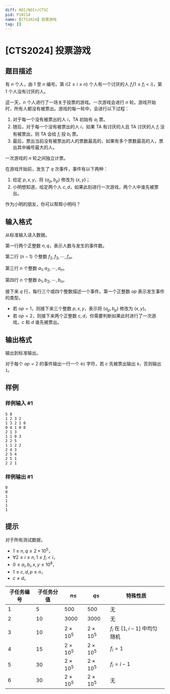 ```yaml
---
diff: NOI/NOI+/CTSC
pid: P10214
name: [CTS2024] 投票游戏
tag: []
---
```

# [CTS2024] 投票游戏
## 题目描述

有 $n$ 个人，由 $1$ 至 $n$ 编号。第 $i (2 \le i \le n)$ 个人有一个讨厌的人 $f_i (1 \leq f_i < i)$，第 $1$ 个人没有讨厌的人。

这一天，$n$ 个人进行了一场关于投票的游戏。一次游戏会进行 $n$ 轮。游戏开始时，所有人都没有被票出。游戏的每一轮中，会进行以下过程：

1. 对于每一个没有被票出的人 $i$，TA 初始有 $a_i$ 票。
2. 随后，对于每一个没有被票出的人 $i$，如果 TA 有讨厌的人且 TA 讨厌的人 $f_i$ 没有被票出，则 TA 会给 $f_i$ 投 $b_i$ 票。
3. 最后，票出当前没有被票出的人的票数最高的，如果有多个票数最高的人，票出其中编号最大的人。

一次游戏的 $n$ 轮之间独立计票。

在游戏开始前，发生了 $q$ 次事件，事件有以下两种：

1. 给定 $p, x, y$，将 $(a_p, b_p)$ 修改为 $(x,y)$；
2. 小明想知道，给定两个人 $c,d$，如果此刻进行一次游戏，两个人中谁先被票出。

作为小明的朋友，你可以帮帮小明吗？
## 输入格式

从标准输入读入数据。

第一行两个正整数 $n, q$，表示人数与发生的事件数。

第二行 $(n-1)$ 个整数 $f_2, f_3, \cdots, f_n$。

第三行 $n$ 个整数 $a_1, a_2, \cdots, a_n$。

第四行 $n$ 个整数 $b_1, b_2, \cdots, b_n$。

接下来 $q$ 行，每行三个或四个整数描述一个事件。第一个正整数 $op$ 表示发生事件的类型。

- 若 $op=1$，则接下来三个整数 $p, x, y$，表示将 $(a_p, b_p)$ 修改为 $(x, y)$。
- 若 $op=2$，则接下来两个正整数 $c, d$，你需要判断如果此时进行了一次游戏，$c$ 和 $d$ 谁先被票出。
## 输出格式

输出到标准输出。

对于每个 $op=2$ 的事件输出一行一个 `01` 字符，若 $c$ 先被票出输出 `0`，否则输出 `1`。
## 样例

### 样例输入 #1
```
5 8
1 2 3 2
1 3 2 1 0
0 4 1 0 0
2 1 3
1 1 0 3
2 2 5
1 1 2 2
2 4 3
2 5 4
2 5 1
2 2 1

```
### 样例输出 #1
```
0
0
1
1
1
1

```
## 提示

对于所有测试数据，

- $1 \le n, q \le 2 \times 10^5$，
- $\forall 2 \le i \le n, 1 \le f_i < i$，
- $0 \le a_i, b_i, x, y \le 10^8$，
- $1 \le c, d, p \le n$，
- $c \ne d$。

| 子任务编号 | 子任务分值 | $n \leq$        | $q \leq$        | 特殊性质                       |
|-------|-------|-----------------|-----------------|----------------------------|
| 1     | 5     | $500$           | $500$           | 无                          |
| 2     | 10    | $3000$          | $3000$          | 无                          |
| 3     | 10    | $2 \times 10^5$ | $2 \times 10^5$ | $f_i$ 在 $[1, i - 1]$ 中均匀随机 |
| 4     | 15    | $2 \times 10^5$ | $2 \times 10^5$ | $f_i = 1$                  |
| 5     | 30    | $2 \times 10^5$ | $2 \times 10^5$ | $f_i = i-1$                |
| 6     | 30    | $2 \times 10^5$ | $2 \times 10^5$ | 无                          |

